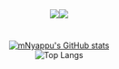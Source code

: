 <div align="center">
<img src="https://img.shields.io/badge/Level-1580-lightgrey" /><img src="https://img.shields.io/badge/Class-Artist-ff69b4" />

#

[![mNyappu's GitHub stats](https://github-readme-stats.vercel.app/api?username=mNyappu&show_icons=true&theme=monokai)](https://github.com/anuraghazra/github-readme-stats)
<br />
![Top Langs](https://github-readme-stats.vercel.app/api/top-langs/?username=mNyappu&layout=compact&theme=monokai)
 </div>
